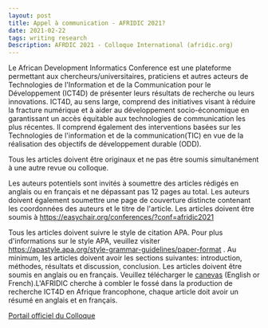 ```yaml
---
layout: post
title: Appel à communication - AFRIDIC 2021?
date: 2021-02-22
tags: writing research   
Description: AFRDIC 2021 - Colloque International (afridic.org)
---
```


Le African Development Informatics Conference est une plateforme permettant aux chercheurs/universitaires, praticiens et autres 
acteurs de Technologies de l'Information et de la Communication pour le Développement (ICT4D) de présenter leurs résultats de recherche 
ou leurs innovations. ICT4D, au sens large, comprend des initiatives visant à réduire la fracture numérique et à aider au développement 
socio-économique en garantissant un accès équitable aux technologies de communication les plus récentes. 
Il comprend également des interventions basées sur les Technologies de l'information et de la communication(TIC) en vue de la réalisation
des objectifs de développement durable (ODD).

Tous les articles doivent être originaux et ne pas être soumis simultanément à une autre revue ou colloque.

Les auteurs potentiels sont invités à soumettre des articles rédigés en anglais ou en français et ne dépassant pas 12 pages au total. 
Les auteurs doivent également soumettre une page de couverture distincte contenant les coordonnées des auteurs et le titre de l'article. 
Les articles doivent être soumis à <a href="https://easychair.org/conferences/?conf=afridic2021">https://easychair.org/conferences/?conf=afridic2021</a> 

Tous les articles doivent suivre le style de citation APA. Pour plus d'informations sur le style APA, veuillez 
visiter <a href="https://apastyle.apa.org/style-grammar-guidelines/paper-format">https://apastyle.apa.org/style-grammar-guidelines/paper-format</a> . Au minimum, les articles doivent avoir les sections suivantes: introduction, méthodes, résultats et discussion, conclusion. Les articles doivent être soumis en anglais ou en français. 
Veuillez télécharger le <a href="https://afridic.org/downloads/">canevas</a> (English or French).L'AFRIDIC cherche à combler le fossé dans la production de recherche ICT4D en Afrique francophone, 
chaque article doit avoir un résumé en anglais et en français.


<a href="https://afridic.ord">Portail officiel du Colloque</a>


